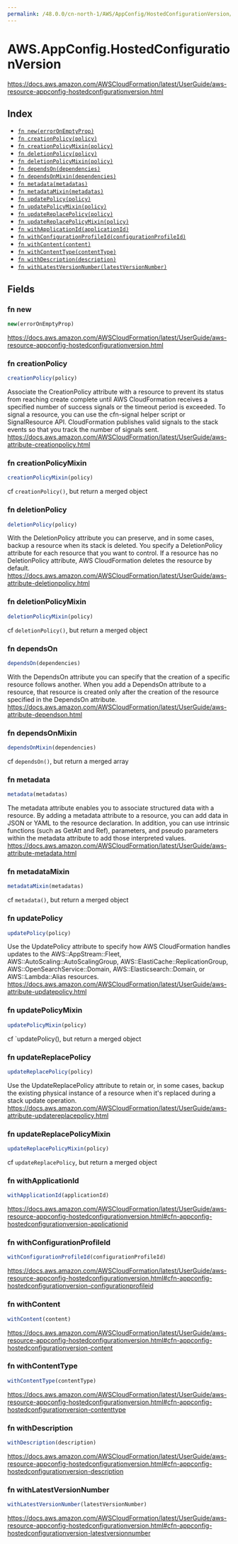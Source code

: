 ```yaml
---
permalink: /48.0.0/cn-north-1/AWS/AppConfig/HostedConfigurationVersion/
---
```


# AWS.AppConfig.HostedConfigurationVersion

https://docs.aws.amazon.com/AWSCloudFormation/latest/UserGuide/aws-resource-appconfig-hostedconfigurationversion.html

## Index

* [`fn new(errorOnEmptyProp)`](#fn-new)
* [`fn creationPolicy(policy)`](#fn-creationpolicy)
* [`fn creationPolicyMixin(policy)`](#fn-creationpolicymixin)
* [`fn deletionPolicy(policy)`](#fn-deletionpolicy)
* [`fn deletionPolicyMixin(policy)`](#fn-deletionpolicymixin)
* [`fn dependsOn(dependencies)`](#fn-dependson)
* [`fn dependsOnMixin(dependencies)`](#fn-dependsonmixin)
* [`fn metadata(metadatas)`](#fn-metadata)
* [`fn metadataMixin(metadatas)`](#fn-metadatamixin)
* [`fn updatePolicy(policy)`](#fn-updatepolicy)
* [`fn updatePolicyMixin(policy)`](#fn-updatepolicymixin)
* [`fn updateReplacePolicy(policy)`](#fn-updatereplacepolicy)
* [`fn updateReplacePolicyMixin(policy)`](#fn-updatereplacepolicymixin)
* [`fn withApplicationId(applicationId)`](#fn-withapplicationid)
* [`fn withConfigurationProfileId(configurationProfileId)`](#fn-withconfigurationprofileid)
* [`fn withContent(content)`](#fn-withcontent)
* [`fn withContentType(contentType)`](#fn-withcontenttype)
* [`fn withDescription(description)`](#fn-withdescription)
* [`fn withLatestVersionNumber(latestVersionNumber)`](#fn-withlatestversionnumber)

## Fields

### fn new

```ts
new(errorOnEmptyProp)
```

https://docs.aws.amazon.com/AWSCloudFormation/latest/UserGuide/aws-resource-appconfig-hostedconfigurationversion.html

### fn creationPolicy

```ts
creationPolicy(policy)
```

Associate the CreationPolicy attribute with a resource to prevent its status from reaching create complete until AWS CloudFormation receives a specified number of success signals or the timeout period is exceeded. To signal a resource, you can use the cfn-signal helper script or SignalResource API. CloudFormation publishes valid signals to the stack events so that you track the number of signals sent. 
https://docs.aws.amazon.com/AWSCloudFormation/latest/UserGuide/aws-attribute-creationpolicy.html

### fn creationPolicyMixin

```ts
creationPolicyMixin(policy)
```

cf `creationPolicy()`, but return a merged object

### fn deletionPolicy

```ts
deletionPolicy(policy)
```

With the DeletionPolicy attribute you can preserve, and in some cases, backup a resource when its stack is deleted. You specify a DeletionPolicy attribute for each resource that you want to control. If a resource has no DeletionPolicy attribute, AWS CloudFormation deletes the resource by default. 
https://docs.aws.amazon.com/AWSCloudFormation/latest/UserGuide/aws-attribute-deletionpolicy.html

### fn deletionPolicyMixin

```ts
deletionPolicyMixin(policy)
```

cf `deletionPolicy()`, but return a merged object

### fn dependsOn

```ts
dependsOn(dependencies)
```

With the DependsOn attribute you can specify that the creation of a specific resource follows another. When you add a DependsOn attribute to a resource, that resource is created only after the creation of the resource specified in the DependsOn attribute. 
https://docs.aws.amazon.com/AWSCloudFormation/latest/UserGuide/aws-attribute-dependson.html

### fn dependsOnMixin

```ts
dependsOnMixin(dependencies)
```

cf `dependsOn()`, but return a merged array

### fn metadata

```ts
metadata(metadatas)
```

The metadata attribute enables you to associate structured data with a resource. By adding a metadata attribute to a resource, you can add data in JSON or YAML to the resource declaration. In addition, you can use intrinsic functions (such as GetAtt and Ref), parameters, and pseudo parameters within the metadata attribute to add those interpreted values. 
https://docs.aws.amazon.com/AWSCloudFormation/latest/UserGuide/aws-attribute-metadata.html

### fn metadataMixin

```ts
metadataMixin(metadatas)
```

cf `metadata()`, but return a merged object

### fn updatePolicy

```ts
updatePolicy(policy)
```

Use the UpdatePolicy attribute to specify how AWS CloudFormation handles updates to the AWS::AppStream::Fleet, AWS::AutoScaling::AutoScalingGroup, AWS::ElastiCache::ReplicationGroup, AWS::OpenSearchService::Domain, AWS::Elasticsearch::Domain, or AWS::Lambda::Alias resources. 
https://docs.aws.amazon.com/AWSCloudFormation/latest/UserGuide/aws-attribute-updatepolicy.html

### fn updatePolicyMixin

```ts
updatePolicyMixin(policy)
```

cf `updatePolicy(), but return a merged object

### fn updateReplacePolicy

```ts
updateReplacePolicy(policy)
```

Use the UpdateReplacePolicy attribute to retain or, in some cases, backup the existing physical instance of a resource when it's replaced during a stack update operation. 
https://docs.aws.amazon.com/AWSCloudFormation/latest/UserGuide/aws-attribute-updatereplacepolicy.html

### fn updateReplacePolicyMixin

```ts
updateReplacePolicyMixin(policy)
```

cf `updateReplacePolicy`, but return a merged object

### fn withApplicationId

```ts
withApplicationId(applicationId)
```

https://docs.aws.amazon.com/AWSCloudFormation/latest/UserGuide/aws-resource-appconfig-hostedconfigurationversion.html#cfn-appconfig-hostedconfigurationversion-applicationid

### fn withConfigurationProfileId

```ts
withConfigurationProfileId(configurationProfileId)
```

https://docs.aws.amazon.com/AWSCloudFormation/latest/UserGuide/aws-resource-appconfig-hostedconfigurationversion.html#cfn-appconfig-hostedconfigurationversion-configurationprofileid

### fn withContent

```ts
withContent(content)
```

https://docs.aws.amazon.com/AWSCloudFormation/latest/UserGuide/aws-resource-appconfig-hostedconfigurationversion.html#cfn-appconfig-hostedconfigurationversion-content

### fn withContentType

```ts
withContentType(contentType)
```

https://docs.aws.amazon.com/AWSCloudFormation/latest/UserGuide/aws-resource-appconfig-hostedconfigurationversion.html#cfn-appconfig-hostedconfigurationversion-contenttype

### fn withDescription

```ts
withDescription(description)
```

https://docs.aws.amazon.com/AWSCloudFormation/latest/UserGuide/aws-resource-appconfig-hostedconfigurationversion.html#cfn-appconfig-hostedconfigurationversion-description

### fn withLatestVersionNumber

```ts
withLatestVersionNumber(latestVersionNumber)
```

https://docs.aws.amazon.com/AWSCloudFormation/latest/UserGuide/aws-resource-appconfig-hostedconfigurationversion.html#cfn-appconfig-hostedconfigurationversion-latestversionnumber